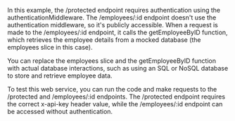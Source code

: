 In this example, the /protected endpoint requires authentication using the authenticationMiddleware. The /employees/:id endpoint doesn't use the authentication middleware, so it's publicly accessible. When a request is made to the /employees/:id endpoint, it calls the getEmployeeByID function, which retrieves the employee details from a mocked database (the employees slice in this case).

You can replace the employees slice and the getEmployeeByID function with actual database interactions, such as using an SQL or NoSQL database to store and retrieve employee data.

To test this web service, you can run the code and make requests to the /protected and /employees/:id endpoints. The /protected endpoint requires the correct x-api-key header value, while the /employees/:id endpoint can be accessed without authentication.

